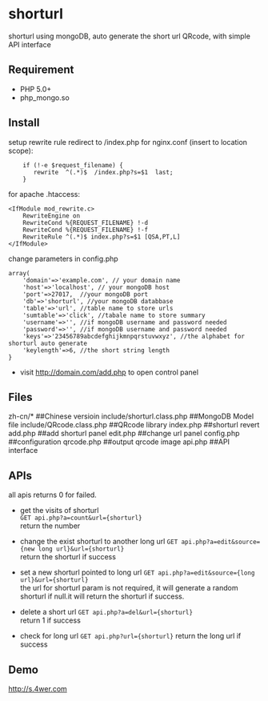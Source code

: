 shorturl
========

shorturl using mongoDB, auto generate the short url QRcode, with simple API interface

Requirement
--------
* PHP 5.0+  
* php_mongo.so  

Install
--------
setup rewrite rule redirect to /index.php
for nginx.conf (insert to location scope):
```
	if (!-e $request_filename) {
	   rewrite  ^(.*)$  /index.php?s=$1  last;
	}
```
for apache .htaccess:
```
<IfModule mod_rewrite.c>
	RewriteEngine on
	RewriteCond %{REQUEST_FILENAME} !-d
	RewriteCond %{REQUEST_FILENAME} !-f
	RewriteRule ^(.*)$ index.php?s=$1 [QSA,PT,L]
</IfModule>
```

change parameters in config.php
```
array(
	'domain'=>'example.com', // your domain name
	'host'=>'localhost', // your mongoDB host
	'port'=>27017,  //your mongoDB port
	'db'=>'shorturl', //your mongoDB databbase
	'table'=>'url', //table name to store urls
	'sumtable'=>'click', //tabale name to store summary
	'username'=>'', //if mongoDB username and password needed
	'password'=>'', //if mongoDB username and password needed
	'keys'=>'23456789abcdefghijkmnpqrstuvwxyz', //the alphabet for shorturl auto generate
	'keylength'=>6, //the short string length
}
```

* visit http://domain.com/add.php to open control panel


Files
-------
zh-cn/* ##Chinese versioin
include/shorturl.class.php ##MongoDB Model file
include/QRcode.class.php  ##QRcode library
index.php  ##shorturl revert
add.php ##add shorturl panel
edit.php ##change url panel
config.php ##configuration
qrcode.php ##output qrcode image
api.php ##API interface

APIs
-------
all apis returns 0 for failed.  

* get the visits of shorturl   
`GET api.php?a=count&url={shorturl}`   
return the number

* change the exist shorturl to another long url
`GET api.php?a=edit&source={new long url}&url={shorturl}`  
return the shorturl if success

* set a new shorturl pointed to long url
`GET api.php?a=edit&source={long url}&url={shorturl}`  
the url for shorturl param is not required, it will generate a random shorturl if null.it will return the shorturl if success.  

* delete a short url
`GET api.php?a=del&url={shorturl}`  
return 1 if success

* check for long url
`GET api.php?url={shorturl}` 
return the long url if success  

Demo
-------
http://s.4wer.com